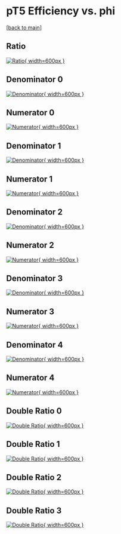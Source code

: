 # pT5 Efficiency vs. phi

[[back to main](./)]



## Ratio

[![Ratio](../mtv/var/pT5_base_211_0_eff_phi.png){ width=600px }](../mtv/var/pT5_base_211_0_eff_phi.pdf)

## Denominator 0

[![Denominator](../mtv/den/pT5_base_211_0_eff_phi_den0.png){ width=600px }](../mtv/den/pT5_base_211_0_eff_phi_den0.pdf)

## Numerator 0

[![Numerator](../mtv/num/pT5_base_211_0_eff_phi_num0.png){ width=600px }](../mtv/num/pT5_base_211_0_eff_phi_num0.pdf)

## Denominator 1

[![Denominator](../mtv/den/pT5_base_211_0_eff_phi_den1.png){ width=600px }](../mtv/den/pT5_base_211_0_eff_phi_den1.pdf)

## Numerator 1

[![Numerator](../mtv/num/pT5_base_211_0_eff_phi_num1.png){ width=600px }](../mtv/num/pT5_base_211_0_eff_phi_num1.pdf)

## Denominator 2

[![Denominator](../mtv/den/pT5_base_211_0_eff_phi_den2.png){ width=600px }](../mtv/den/pT5_base_211_0_eff_phi_den2.pdf)

## Numerator 2

[![Numerator](../mtv/num/pT5_base_211_0_eff_phi_num2.png){ width=600px }](../mtv/num/pT5_base_211_0_eff_phi_num2.pdf)

## Denominator 3

[![Denominator](../mtv/den/pT5_base_211_0_eff_phi_den3.png){ width=600px }](../mtv/den/pT5_base_211_0_eff_phi_den3.pdf)

## Numerator 3

[![Numerator](../mtv/num/pT5_base_211_0_eff_phi_num3.png){ width=600px }](../mtv/num/pT5_base_211_0_eff_phi_num3.pdf)

## Denominator 4

[![Denominator](../mtv/den/pT5_base_211_0_eff_phi_den4.png){ width=600px }](../mtv/den/pT5_base_211_0_eff_phi_den4.pdf)

## Numerator 4

[![Numerator](../mtv/num/pT5_base_211_0_eff_phi_num4.png){ width=600px }](../mtv/num/pT5_base_211_0_eff_phi_num4.pdf)

## Double Ratio 0

[![Double Ratio](../mtv/ratio/pT5_base_211_0_eff_phi_ratio0.png){ width=600px }](../mtv/ratio/pT5_base_211_0_eff_phi_ratio0.pdf)

## Double Ratio 1

[![Double Ratio](../mtv/ratio/pT5_base_211_0_eff_phi_ratio1.png){ width=600px }](../mtv/ratio/pT5_base_211_0_eff_phi_ratio1.pdf)

## Double Ratio 2

[![Double Ratio](../mtv/ratio/pT5_base_211_0_eff_phi_ratio2.png){ width=600px }](../mtv/ratio/pT5_base_211_0_eff_phi_ratio2.pdf)

## Double Ratio 3

[![Double Ratio](../mtv/ratio/pT5_base_211_0_eff_phi_ratio3.png){ width=600px }](../mtv/ratio/pT5_base_211_0_eff_phi_ratio3.pdf)

